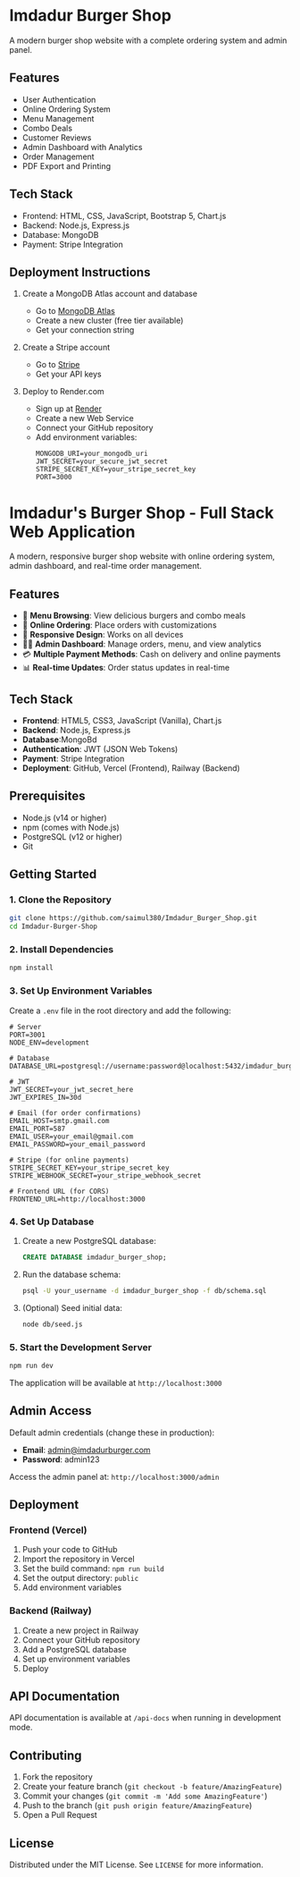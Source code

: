 # Imdadur Burger Shop

A modern burger shop website with a complete ordering system and admin panel.

## Features

- User Authentication
- Online Ordering System
- Menu Management
- Combo Deals
- Customer Reviews
- Admin Dashboard with Analytics
- Order Management
- PDF Export and Printing

## Tech Stack

- Frontend: HTML, CSS, JavaScript, Bootstrap 5, Chart.js
- Backend: Node.js, Express.js
- Database: MongoDB
- Payment: Stripe Integration

## Deployment Instructions

1. Create a MongoDB Atlas account and database
   - Go to [MongoDB Atlas](https://www.mongodb.com/cloud/atlas)
   - Create a new cluster (free tier available)
   - Get your connection string

2. Create a Stripe account
   - Go to [Stripe](https://stripe.com)
   - Get your API keys

3. Deploy to Render.com
   - Sign up at [Render](https://render.com)
   - Create a new Web Service
   - Connect your GitHub repository
   - Add environment variables:
     ```
     MONGODB_URI=your_mongodb_uri
     JWT_SECRET=your_secure_jwt_secret
     STRIPE_SECRET_KEY=your_stripe_secret_key
     PORT=3000
     ```
# Imdadur's Burger Shop - Full Stack Web Application

A modern, responsive burger shop website with online ordering system, admin dashboard, and real-time order management.

## Features

- 🍔 **Menu Browsing**: View delicious burgers and combo meals
- 🛒 **Online Ordering**: Place orders with customizations
- 📱 **Responsive Design**: Works on all devices
- 👨‍🍳 **Admin Dashboard**: Manage orders, menu, and view analytics
- 💳 **Multiple Payment Methods**: Cash on delivery and online payments
- 📊 **Real-time Updates**: Order status updates in real-time

## Tech Stack

- **Frontend**: HTML5, CSS3, JavaScript (Vanilla), Chart.js
- **Backend**: Node.js, Express.js
- **Database**:MongoBd
- **Authentication**: JWT (JSON Web Tokens)
- **Payment**: Stripe Integration
- **Deployment**: GitHub, Vercel (Frontend), Railway (Backend)

## Prerequisites

- Node.js (v14 or higher)
- npm (comes with Node.js)
- PostgreSQL (v12 or higher)
- Git

## Getting Started

### 1. Clone the Repository

```bash
git clone https://github.com/saimul380/Imdadur_Burger_Shop.git
cd Imdadur-Burger-Shop
```

### 2. Install Dependencies

```bash
npm install
```

### 3. Set Up Environment Variables

Create a `.env` file in the root directory and add the following:

```env
# Server
PORT=3001
NODE_ENV=development

# Database
DATABASE_URL=postgresql://username:password@localhost:5432/imdadur_burger_shop

# JWT
JWT_SECRET=your_jwt_secret_here
JWT_EXPIRES_IN=30d

# Email (for order confirmations)
EMAIL_HOST=smtp.gmail.com
EMAIL_PORT=587
EMAIL_USER=your_email@gmail.com
EMAIL_PASSWORD=your_email_password

# Stripe (for online payments)
STRIPE_SECRET_KEY=your_stripe_secret_key
STRIPE_WEBHOOK_SECRET=your_stripe_webhook_secret

# Frontend URL (for CORS)
FRONTEND_URL=http://localhost:3000
```

### 4. Set Up Database

1. Create a new PostgreSQL database:
   ```sql
   CREATE DATABASE imdadur_burger_shop;
   ```

2. Run the database schema:
   ```bash
   psql -U your_username -d imdadur_burger_shop -f db/schema.sql
   ```

3. (Optional) Seed initial data:
   ```bash
   node db/seed.js
   ```

### 5. Start the Development Server

```bash
npm run dev
```

The application will be available at `http://localhost:3000`

## Admin Access

Default admin credentials (change these in production):
- **Email**: admin@imdadurburger.com
- **Password**: admin123

Access the admin panel at: `http://localhost:3000/admin`

## Deployment

### Frontend (Vercel)
1. Push your code to GitHub
2. Import the repository in Vercel
3. Set the build command: `npm run build`
4. Set the output directory: `public`
5. Add environment variables

### Backend (Railway)
1. Create a new project in Railway
2. Connect your GitHub repository
3. Add a PostgreSQL database
4. Set up environment variables
5. Deploy

## API Documentation

API documentation is available at `/api-docs` when running in development mode.

## Contributing

1. Fork the repository
2. Create your feature branch (`git checkout -b feature/AmazingFeature`)
3. Commit your changes (`git commit -m 'Add some AmazingFeature'`)
4. Push to the branch (`git push origin feature/AmazingFeature`)
5. Open a Pull Request

## License

Distributed under the MIT License. See `LICENSE` for more information.


